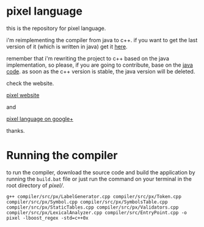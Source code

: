 pixel language
=====

this is the repository for pixel language.

i'm reimplementing the compiler from java to c++. if you want to get the last 
version of it (which is written in java) get it [here](http://github.com/rogcg/pixellang). 

remember that i'm rewriting the project to c++ based on the java implementation, so please,
if you are going to contribute, base on the [java code](http://github.com/rogcg/pixellang). as soon as the c++ version is stable, 
the java version will be deleted.

check the website.

[pixel website](http://pixellang.appspot.com/)

and

[pixel language on google+](https://plus.google.com/b/100494143910868751778/100494143910868751778/posts)

thanks.

Running the compiler
=====

to run the compiler, download the source code and build the application by running the `build.bat` file or just run the command on your terminal in the root directory of *pixel/*.

`g++ compiler/src/px/LabelGenerator.cpp compiler/src/px/Token.cpp compiler/src/px/Symbol.cpp compiler/src/px/SymbolsTable.cpp compiler/src/px/StaticTables.cpp compiler/src/px/Validators.cpp compiler/src/px/LexicalAnalyzer.cpp compiler/src/EntryPoint.cpp -o pixel -lboost_regex -std=c++0x`